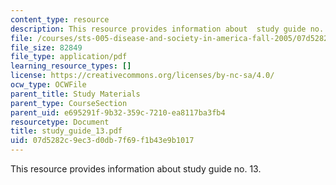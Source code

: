 ```yaml
---
content_type: resource
description: This resource provides information about  study guide no. 13.
file: /courses/sts-005-disease-and-society-in-america-fall-2005/07d5282c9ec3d0db7f69f1b43e9b1017_study_guide_13.pdf
file_size: 82849
file_type: application/pdf
learning_resource_types: []
license: https://creativecommons.org/licenses/by-nc-sa/4.0/
ocw_type: OCWFile
parent_title: Study Materials
parent_type: CourseSection
parent_uid: e695291f-9b32-359c-7210-ea8117ba3fb4
resourcetype: Document
title: study_guide_13.pdf
uid: 07d5282c-9ec3-d0db-7f69-f1b43e9b1017
---
```

This resource provides information about  study guide no. 13.